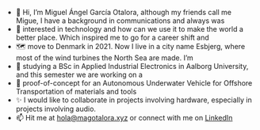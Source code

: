 - 👋 Hi, I’m Miguel Ángel García Otalora, although my friends call me Migue, I have a background in communications and always was
- 👀 interested in technology and how can we use it to make the world a better place. Which inspired me to go for a career shift and
- 🗺️ move to Denmark in 2021. Now I live in a city name Esbjerg, where most of the wind turbines the North Sea are made. I’m 
- 🌱 studying a BSc in Applied Industrial Electronics in Aalborg University, and this semester we are working on a
- 🦾 proof-of-concept for an Autonomous Underwater Vehicle for Offshore Transportation of materials and tools
- ✨ I would like to collaborate in projects involving hardware, especially in projects involving audio.
- 📫 Hit me at hola@magotalora.xyz or connect with me on [LinkedIn](https://www.linkedin.com/in/magotalora)
